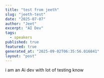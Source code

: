 ```yaml
---
title: "test from jeeth"
slug: "jeeth-test"
date: "2025-07-07"
author: "Jeet"
excerpt: "AI Dev"
tags:
  - speakers
published: true
featured: true
generated_at: "2025-09-02T06:35:56.016841"
layout: "post"
---
```


i am an Ai dev with lot of testing know